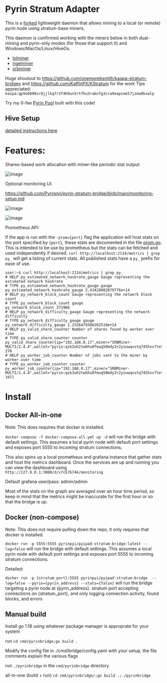 # Pyrin Stratum Adapter

This is a [forked](https://github.com/onemorebsmith/kaspa-stratum-bridge) lightweight daemon that allows mining to a local (or remote) pyrin node using stratum-base miners.

This daemon is confirmed working with the miners below in both dual-mining and pyrin-only modes (for those that support it) and Windows/MacOs/Linux/HiveOs.
* [lolminer](https://github.com/Lolliedieb/lolMiner-releases/releases/tag/1.81)
* [rigelminer](https://github.com/rigelminer/rigel/releases/tag/1.12.0)
* [srbminer](https://github.com/doktor83/SRBMiner-Multi/releases/tag/2.4.4)

Huge shoutout to https://github.com/onemorebsmith/kaspa-stratum-bridgev and https://github.com/KaffinPX/KStratum for the work
Tips appreciated: `kaspa:qp9v6090sr8jjlkq7r3f4h9un5rtfhu3raknfg3cca9eapzee57jzew0kxwlp`

Try my 0-fee [Pyrin Pool](http://ghost-pool.io/) built with this code!


## Hive Setup
[detailed instructions here](hive-setup.md) 


# Features:

Shares-based work allocation with miner-like periodic stat output:

![image](https://user-images.githubusercontent.com/59971111/191983487-479e19ec-a8cb-4edb-afc4-55a1165e79fc.png)



Optional monitoring UI:

https://github.com/Pyrinpyi/pyrin-stratum-bridge/blob/main/monitoring-setup.md

![image](https://user-images.githubusercontent.com/59971111/192025446-f20d74a5-f9e0-4290-b98b-9f56af8f23b4.png)

![image](https://user-images.githubusercontent.com/59971111/191980688-2d0faf6b-d551-4880-a316-de2303cfeb7d.png)


Prometheus API:

If the app is run with the `-prom={port}` flag the application will host stats on the port specified by `{port}`, these stats are documented in the file [prom.go](src/pyrinstratum/prom.go). This is intended to be use by prometheus but the stats can be fetched and used independently if desired. `curl http://localhost:2114/metrics | grep py_` will get a listing of current stats. All published stats have a `py_` prefix for ease of use.

```
user:~$ curl http://localhost:2114/metrics | grep py_
# HELP py_estimated_network_hashrate_gauge Gauge representing the estimated network hashrate
# TYPE py_estimated_network_hashrate_gauge gauge
py_estimated_network_hashrate_gauge 2.43428982879776e+14
# HELP py_network_block_count Gauge representing the network block count
# TYPE py_network_block_count gauge
py_network_block_count 271966
# HELP py_network_difficulty_gauge Gauge representing the network difficulty
# TYPE py_network_difficulty_gauge gauge
py_network_difficulty_gauge 1.2526479386202519e+14
# HELP py_valid_share_counter Number of shares found by worker over time
# TYPE py_valid_share_counter counter
py_valid_share_counter{ip="192.168.0.17",miner="SRBMiner-MULTI/2.4.4",wallet="pyrin:qzk3uh2twkhu0fmuq50mdy3r2yzuwqvstq745hxs7tet25hfd4egcafcdmpdl",worker="002"} 276
# HELP py_worker_job_counter Number of jobs sent to the miner by worker over time
# TYPE py_worker_job_counter counter
py_worker_job_counter{ip="192.168.0.17",miner="SRBMiner-MULTI/2.4.4",wallet="pyrin:qzk3uh2twkhu0fmuq50mdy3r2yzuwqvstq745hxs7tet25hfd4egcafcdmpdl",worker="002"} 3471

```

# Install

## Docker All-in-one

Note: This does requires that docker is installed.

  

`docker compose -f docker-compose-all.yml up -d` will run the bridge with default settings. This assumes a local pyrin node with default port settings and exposes port 5555 to incoming stratum connections.

  

This also spins up a local prometheus and grafana instance that gather stats and host the metrics dashboard. Once the services are up and running you can view the dashboard using `http://127.0.0.1:3000/d/x7cE7G74k/monitoring`

Default grafana user/pass: admin/admin

Most of the stats on the graph are averaged over an hour time period, so keep in mind that the metrics might be inaccurate for the first hour or so that the bridge is up.


## Docker (non-compose)

Note: This does not require pulling down the repo, it only requires that docker is installed.

`docker run -p 5555:5555 pyrinpyi/pyipad-stratum-bridge:latest --log=false` will run the bridge with default settings. This assumes a local pyrin node with default port settings and exposes port 5555 to incoming stratum connections.


Detailed:

`docker run -p {stratum_port}:5555 pyrinpyi/pyipad-stratum-bridge  --log=false --pyrin={pyrin_address} --stats={false}` will run the bridge targeting a pyrin node at {pyrin_address}. stratum port accepting connections on {stratum_port}, and only logging connection activity, found blocks, and errors

  

## Manual build

Install go 1.18 using whatever package manager is approprate for your system

  

run `cd cmd/pyrinbridge;go build .`

  

Modify the config file in ./cmd/bridge/config.yaml with your setup, the file comments explain the various flags

  

run `./pyrinbridge` in the `cmd/pyrinbridge` directory

  

all-in-one (build + run) `cd cmd/pyrinbridge/;go build .;./pyrinbridge`
